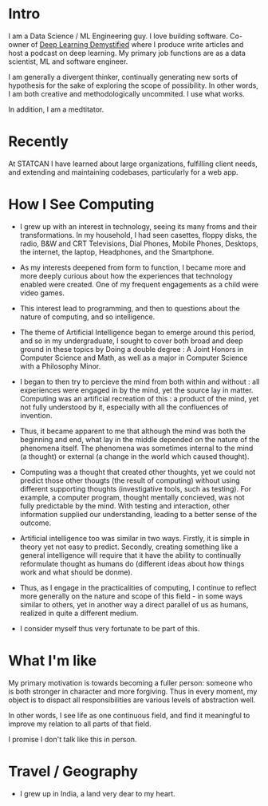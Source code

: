 
# Intro

I am a Data Science / ML Engineering guy. I love building software. Co-owner of [Deep Learning Demystified](deeplearningdemystified.com) where I produce write articles and host a podcast on deep learning. My primary job functions are as a data scientist, ML and software engineer.

I am generally a divergent thinker, continually generating new sorts of hypothesis for the sake of exploring the scope of possibility. In other words, I am both creative and methodologically uncommited. I use what works.

In addition, I am a medtitator. 

# Recently

At STATCAN I have learned about large organizations, fulfilling client needs, and extending and maintaining codebases, particularly for a web app.

# How I See Computing

- I grew up with an interest in technology, seeing its many froms and their transformations. In my household, I had seen casettes, floppy disks, the radio, B&W and CRT Televisions, Dial Phones, Mobile Phones, Desktops, the internet, the laptop, Headphones, and the Smartphone.  

- As my interests deepened from form to function, I became more and more deeply curious about how the experiences that technology enabled were created. One of my frequent engagements as a child were video games. 

- This interest lead to programming, and then to questions about the nature of computing, and so intelligence. 

- The theme of Artificial Intelligence began to emerge around this period, and so in my undergraduate, I sought to cover both broad and deep ground in these topics by Doing a double degree : A Joint Honors in Computer Science and Math, as well as a major in Computer Science with a Philosophy Minor. 

- I began to then try to percieve the mind from both within and without : all experiences were engaged in by the mind, yet the source lay in matter. Computing was an artificial recreation of this : a product of the mind, yet not fully understood by it, especially with all the confluences of invention. 

- Thus, it became apparent to me that although the mind was both the beginning and end, what lay in the middle depended on the nature of the phenomena itself. The phenomena was sometimes internal to the mind (a thought) or external (a change in the world which caused thought). 

- Computing was a thought that created other thoughts, yet we could not predict those other thougts (the result of computing) without using different supporting thoughts (investigative tools, such as testing). For example, a computer program, thought mentally concieved, was not fully predictable by the mind. With testing and interaction, other information supplied our understanding, leading to a better sense of the outcome. 

- Artificial intelligence too was similar in two ways. Firstly, it is simple in theory yet not easy to predict. Secondly, creating something like a general intelligence will require that it have the ability to continually reformulate thought as humans do (different ideas about how things work and what should be donme). 

- Thus, as I engage in the practicalities of computing, I continue to reflect more generally on the nature and scope of this field - in some ways similar to others, yet in another way a direct parallel of us as humans, realized in quite a different medium. 

- I consider myself thus very fortunate to be part of this. 

# What I'm like

My primary motivation is towards becoming a fuller person: someone who is both stronger in character and more forgiving. Thus in every moment, my object is to dispact all responsibilities are various levels of abstraction well.  

In other words, I see life as one continuous field, and find it meaningful to improve my relation to all parts of that field. 

I promise I don't talk like this in person. 

# Travel / Geography

- I grew up in India, a land very dear to my heart. 
